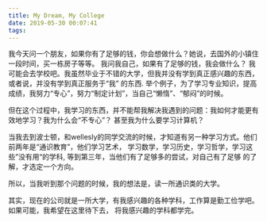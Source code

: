 ```yaml
---
title: My Dream, My College
date: 2019-05-30 00:07:41
tags:
---
```

  我今天问一个朋友，如果你有了足够的钱，你会想做什么？她说，去国外的小镇住一段时间，买一栋房子等等。
  我问我自己，如果有了足够的钱，我会做什么？
  我可能会去学校吧。我虽然毕业于不错的大学，但我并没有学到真正感兴趣的东西，或者说，并没有学到真正服务于“我”
  的东西. 举个例子，为了学习专业知识，提高成绩，我努力“专心”，努力“制定计划”，当自己“懒惰”、“郁闷”的时候。

  但在这个过程中，我学习的东西，并不能帮我解决我遇到的问题：我如何才能更有效地学习？我为什么会“不专心”？
  甚至我为什么要学习计算机？

  当我去到波士顿，和wellesly的同学交流的时候，才知道有另一种学习方式。他们前两年是“通识教育”，他们学习艺术，
  学习数学，学习历史，学习哲学，学习这些”没有用“的学科, 等到第三年，当他们有了足够多的尝试，对自己有了足够
  的了解，才选定一个方向。

  所以，当我听到那个问题的时候，我的想法是，读一所通识类的大学。

  其实，现在的公司就是一所大学，有我感兴趣的各种学科，工作算是勤工俭学吧。如果可能，我希望在这里待下去，
  将我感兴趣的学科都学完。
